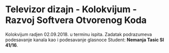 # Televizor dizajn - Kolokvijum - Razvoj Softvera Otvorenog Koda

Kolokvijum radjen 02.09.2018. u terminu ispita. Zadatak podrazumeva podesavanje kanala kao i podesavanje glasnoce
Student: **Nemanja Tasic SI 41/16**.
